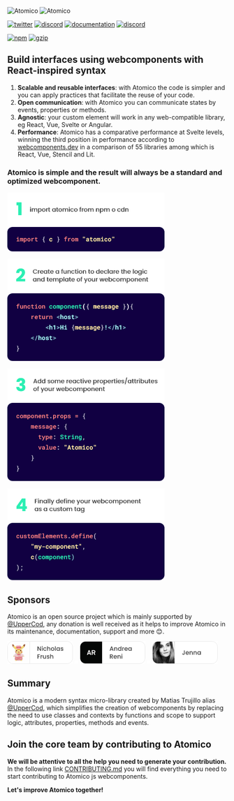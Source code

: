 ![Atomico](https://raw.githubusercontent.com/atomicojs/atomico/brand/h1.svg)
![Atomico](https://raw.githubusercontent.com/atomicojs/atomico/brand/h2.svg)

[![twitter](https://raw.githubusercontent.com/atomicojs/docs/master/.gitbook/assets/twitter.svg)](https://twitter.com/atomicojs)
[![discord](https://raw.githubusercontent.com/atomicojs/docs/master/.gitbook/assets/discord.svg)](https://discord.gg/7z3rNhmkNE)
[![documentation](https://raw.githubusercontent.com/atomicojs/docs/master/.gitbook/assets/doc-1.svg)](https://atomico.gitbook.io/doc/)
[![discord](https://raw.githubusercontent.com/atomicojs/docs/master/.gitbook/assets/doc.svg)](https://webcomponents.dev/create/atomico)

[![npm](https://badgen.net/npm/v/atomico)](http://npmjs.com/atomico)
[![gzip](https://badgen.net/bundlephobia/minzip/atomico)](https://bundlephobia.com/result?p=atomico)

## Build interfaces using webcomponents with React-inspired syntax

1. **Scalable and reusable interfaces**: with Atomico the code is simpler and you can apply practices that facilitate the reuse of your code.
2. **Open communication**: with Atomico you can communicate states by events, properties or methods.
3. **Agnostic**: your custom element will work in any web-compatible library, eg React, Vue, Svelte or Angular.
4. **Performance**: Atomico has a comparative performance at Svelte levels, winning the third position in performance according to [webcomponents.dev](https://twitter.com/atomicojs/status/1391775734641745929) in a comparison of 55 libraries among which is React, Vue, Stencil and Lit.

### Atomico is simple and the result will always be a **standard and optimized webcomponent**.

![step-1.1](https://raw.githubusercontent.com/atomicojs/atomico/brand/step-1.1.png)
![step-1.2](https://raw.githubusercontent.com/atomicojs/atomico/brand/step-1.2.png)

![step-2.1](https://raw.githubusercontent.com/atomicojs/atomico/brand/step-2.1.png)
![step-2.2](https://raw.githubusercontent.com/atomicojs/atomico/brand/step-2.2.png)

![step-3.1](https://raw.githubusercontent.com/atomicojs/atomico/brand/step-3.1.png)
![step-3.2](https://raw.githubusercontent.com/atomicojs/atomico/brand/step-3.2.png)

![step-4.1](https://raw.githubusercontent.com/atomicojs/atomico/brand/step-4.1.png)
![step-4.2](https://raw.githubusercontent.com/atomicojs/atomico/brand/step-4.2.png)

## Sponsors

Atomico is an open source project which is mainly supported by [@UpperCod](https://twitter.com/uppercod), any donation is well received as it helps to improve Atomico in its maintenance, documentation, support and more 😊.

[![sponsors Nicholas Frush](https://raw.githubusercontent.com/atomicojs/atomico/brand/s-nicholas-frush.png)](https://github.com/cawfeecoder)
![](https://raw.githubusercontent.com/atomicojs/atomico/brand/8px.png)
[![sponsors Nicholas Frush](https://raw.githubusercontent.com/atomicojs/atomico/brand/s-andrea-reni.png)](https://twitter.com/andreatrakea)
![](https://raw.githubusercontent.com/atomicojs/atomico/brand/8px.png)
[![sponsors Nicholas Frush](https://raw.githubusercontent.com/atomicojs/atomico/brand/s-jenna.png)](https://twitter.com/jjenzz)

## Summary

Atomico is a modern syntax micro-library created by Matias Trujillo alias [@UpperCod](https://github.com/uppercod), which simplifies the creation of webcomponents by replacing the need to use classes and contexts by functions and scope to support logic, attributes, properties, methods and events.

## Join the core team by contributing to Atomico

**We will be attentive to all the help you need to generate your contribution.** In the following link [CONTRIBUTING.md](CONTRIBUTING.md) you will find everything you need to start contributing to Atomico js webcomponents.

**Let's improve Atomico together!**
